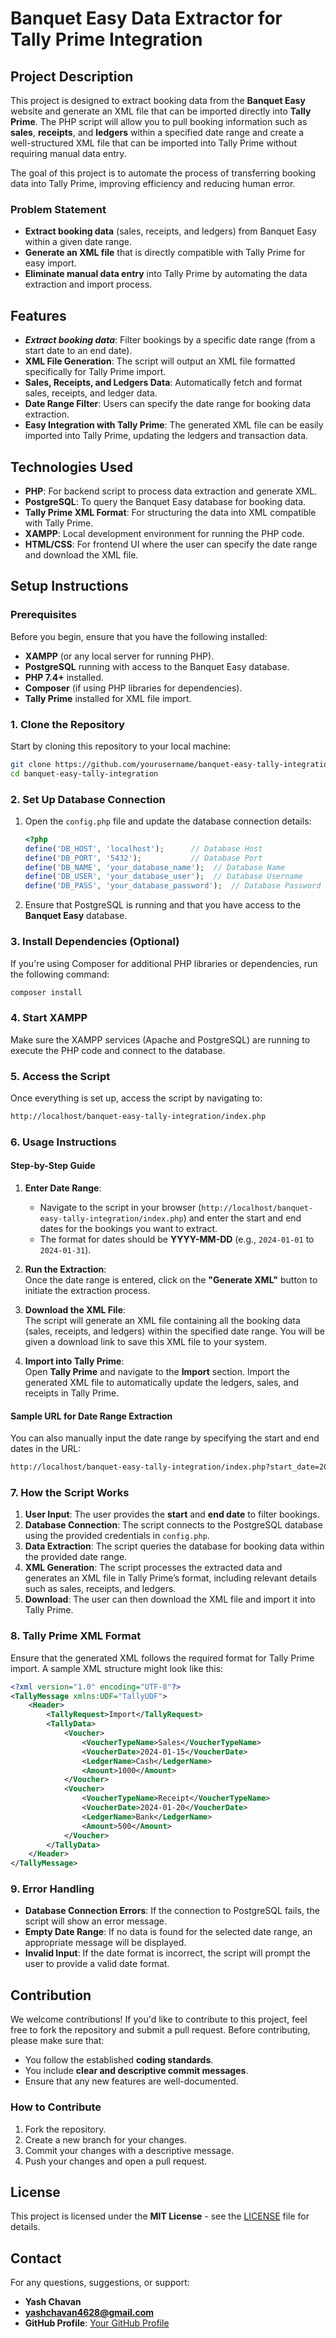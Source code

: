 # **Banquet Easy Data Extractor for Tally Prime Integration**

## **Project Description**

This project is designed to extract booking data from the **Banquet Easy** website and generate an XML file that can be imported directly into **Tally Prime**. The PHP script will allow you to pull booking information such as **sales**, **receipts**, and **ledgers** within a specified date range and create a well-structured XML file that can be imported into Tally Prime without requiring manual data entry.

The goal of this project is to automate the process of transferring booking data into Tally Prime, improving efficiency and reducing human error.

### **Problem Statement**

- **Extract booking data** (sales, receipts, and ledgers) from Banquet Easy within a given date range.
- **Generate an XML file** that is directly compatible with Tally Prime for easy import.
- **Eliminate manual data entry** into Tally Prime by automating the data extraction and import process.

## **Features**

- ***Extract booking data***: Filter bookings by a specific date range (from a start date to an end date).
- **XML File Generation**: The script will output an XML file formatted specifically for Tally Prime import.
- **Sales, Receipts, and Ledgers Data**: Automatically fetch and format sales, receipts, and ledger data.
- **Date Range Filter**: Users can specify the date range for booking data extraction.
- **Easy Integration with Tally Prime**: The generated XML file can be easily imported into Tally Prime, updating the ledgers and transaction data.

## **Technologies Used**

- **PHP**: For backend script to process data extraction and generate XML.
- **PostgreSQL**: To query the Banquet Easy database for booking data.
- **Tally Prime XML Format**: For structuring the data into XML compatible with Tally Prime.
- **XAMPP**: Local development environment for running the PHP code.
- **HTML/CSS**: For frontend UI where the user can specify the date range and download the XML file.

## **Setup Instructions**

### **Prerequisites**

Before you begin, ensure that you have the following installed:

- **XAMPP** (or any local server for running PHP).
- **PostgreSQL** running with access to the Banquet Easy database.
- **PHP 7.4+** installed.
- **Composer** (if using PHP libraries for dependencies).
- **Tally Prime** installed for XML file import.

### **1. Clone the Repository**

Start by cloning this repository to your local machine:

```bash
git clone https://github.com/yourusername/banquet-easy-tally-integration.git
cd banquet-easy-tally-integration
```

### **2. Set Up Database Connection**

1. Open the `config.php` file and update the database connection details:

    ```php
    <?php
    define('DB_HOST', 'localhost');      // Database Host
    define('DB_PORT', '5432');           // Database Port
    define('DB_NAME', 'your_database_name');  // Database Name
    define('DB_USER', 'your_database_user');  // Database Username
    define('DB_PASS', 'your_database_password');  // Database Password
    ```

2. Ensure that PostgreSQL is running and that you have access to the **Banquet Easy** database.

### **3. Install Dependencies (Optional)**

If you're using Composer for additional PHP libraries or dependencies, run the following command:

```bash
composer install
```

### **4. Start XAMPP**

Make sure the XAMPP services (Apache and PostgreSQL) are running to execute the PHP code and connect to the database.

### **5. Access the Script**

Once everything is set up, access the script by navigating to:

```bash
http://localhost/banquet-easy-tally-integration/index.php
```

### **6. Usage Instructions**

#### **Step-by-Step Guide**

1. **Enter Date Range**:  
   - Navigate to the script in your browser (`http://localhost/banquet-easy-tally-integration/index.php`) and enter the start and end dates for the bookings you want to extract.
   - The format for dates should be **YYYY-MM-DD** (e.g., `2024-01-01` to `2024-01-31`).

2. **Run the Extraction**:  
   Once the date range is entered, click on the **"Generate XML"** button to initiate the extraction process.

3. **Download the XML File**:  
   The script will generate an XML file containing all the booking data (sales, receipts, and ledgers) within the specified date range. You will be given a download link to save this XML file to your system.

4. **Import into Tally Prime**:  
   Open **Tally Prime** and navigate to the **Import** section. Import the generated XML file to automatically update the ledgers, sales, and receipts in Tally Prime.

#### **Sample URL for Date Range Extraction**

You can also manually input the date range by specifying the start and end dates in the URL:

```bash
http://localhost/banquet-easy-tally-integration/index.php?start_date=2024-01-01&end_date=2024-01-31
```

### **7. How the Script Works**

1. **User Input**: The user provides the **start** and **end date** to filter bookings.
2. **Database Connection**: The script connects to the PostgreSQL database using the provided credentials in `config.php`.
3. **Data Extraction**: The script queries the database for booking data within the provided date range.
4. **XML Generation**: The script processes the extracted data and generates an XML file in Tally Prime’s format, including relevant details such as sales, receipts, and ledgers.
5. **Download**: The user can then download the XML file and import it into Tally Prime.

### **8. Tally Prime XML Format**

Ensure that the generated XML follows the required format for Tally Prime import. A sample XML structure might look like this:

```xml
<?xml version="1.0" encoding="UTF-8"?>
<TallyMessage xmlns:UDF="TallyUDF">
    <Header>
        <TallyRequest>Import</TallyRequest>
        <TallyData>
            <Voucher>
                <VoucherTypeName>Sales</VoucherTypeName>
                <VoucherDate>2024-01-15</VoucherDate>
                <LedgerName>Cash</LedgerName>
                <Amount>1000</Amount>
            </Voucher>
            <Voucher>
                <VoucherTypeName>Receipt</VoucherTypeName>
                <VoucherDate>2024-01-20</VoucherDate>
                <LedgerName>Bank</LedgerName>
                <Amount>500</Amount>
            </Voucher>
        </TallyData>
    </Header>
</TallyMessage>
```

### **9. Error Handling**

- **Database Connection Errors**: If the connection to PostgreSQL fails, the script will show an error message.
- **Empty Date Range**: If no data is found for the selected date range, an appropriate message will be displayed.
- **Invalid Input**: If the date format is incorrect, the script will prompt the user to provide a valid date format.

## **Contribution**

We welcome contributions! If you'd like to contribute to this project, feel free to fork the repository and submit a pull request. Before contributing, please make sure that:

- You follow the established **coding standards**.
- You include **clear and descriptive commit messages**.
- Ensure that any new features are well-documented.

### **How to Contribute**

1. Fork the repository.
2. Create a new branch for your changes.
3. Commit your changes with a descriptive message.
4. Push your changes and open a pull request.

## **License**

This project is licensed under the **MIT License** - see the [LICENSE](LICENSE) file for details.

## **Contact**

For any questions, suggestions, or support:

- **Yash Chavan**  
- **yashchavan4628@gmail.com**  
- **GitHub Profile**: [Your GitHub Profile](https://github.com/YashChavanWeb)


